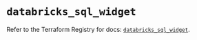 # `databricks_sql_widget`

Refer to the Terraform Registry for docs: [`databricks_sql_widget`](https://registry.terraform.io/providers/databricks/databricks/1.84.0/docs/resources/sql_widget).
